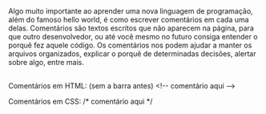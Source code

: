 ##

Algo muito importante ao aprender uma nova linguagem de programação, além do famoso hello world, é como escrever comentários em cada uma delas. Comentários são textos escritos que não aparecem na página, para que outro desenvolvedor, ou até você mesmo no futuro consiga entender o porquê fez aquele código. Os comentários nos podem ajudar a manter os arquivos organizados, explicar o porquê de determinadas decisões, alertar sobre algo, entre mais.

##

Comentários em HTML:   (sem a barra antes)
\<!-- comentário aqui -->    

Comentários em CSS:
/*  comentário aqui */  

##